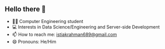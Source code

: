 ## Hello there 👋

- 👨‍💻 Computer Engineering student
- 💻 Interests in Data Science/Engineering and Server-side Development
- 📫 How to reach me: istiakrahman689@gmail.com
- 😄 Pronouns: He/Him
